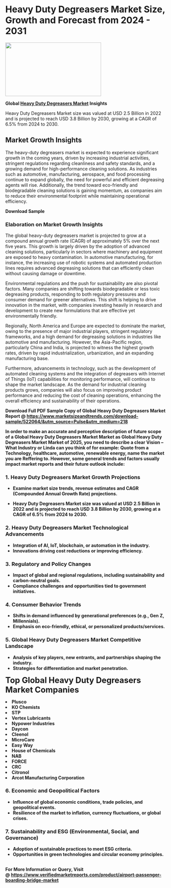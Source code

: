 <H1>Heavy Duty Degreasers Market Size, Growth and Forecast from 2024 - 2031</H1><img class="aligncenter size-medium wp-image-584254" src="https://thirdeyenews.in/wp-content/uploads/2024/09/Global-Market-Research-300x168.jpeg" alt="" width="300" height="168" /><p><strong>Global&nbsp;<a href="https://www.marketsizeandtrends.com/download-sample/522064/&amp;utm_source=Pulse&amp;utm_medium=218">Heavy Duty Degreasers Market</a> Insights</strong></p><p>Heavy Duty Degreasers Market size was valued at USD 2.5 Billion in 2022 and is projected to reach USD 3.8 Billion by 2030, growing at a CAGR of 6.5% from 2024 to 2030.</p><p><h2>Market Growth Insights</h2> <p>The heavy-duty degreasers market is expected to experience significant growth in the coming years, driven by increasing industrial activities, stringent regulations regarding cleanliness and safety standards, and a growing demand for high-performance cleaning solutions. As industries such as automotive, manufacturing, aerospace, and food processing continue to expand globally, the need for powerful and efficient degreasing agents will rise. Additionally, the trend toward eco-friendly and biodegradable cleaning solutions is gaining momentum, as companies aim to reduce their environmental footprint while maintaining operational efficiency.</p> <p><strong>Download Sample</strong></p> <h3>Elaboration on Market Growth Insights</h3> <p>The global heavy-duty degreasers market is projected to grow at a compound annual growth rate (CAGR) of approximately 5% over the next five years. This growth is largely driven by the adoption of advanced cleaning solutions, particularly in sectors where machinery and equipment are exposed to heavy contamination. In automotive manufacturing, for instance, the increasing use of robotic systems and automated production lines requires advanced degreasing solutions that can efficiently clean without causing damage or downtime.</p> <p>Environmental regulations and the push for sustainability are also pivotal factors. Many companies are shifting towards biodegradable or less toxic degreasing products, responding to both regulatory pressures and consumer demand for greener alternatives. This shift is helping to drive innovation in the market, with companies investing heavily in research and development to create new formulations that are effective yet environmentally friendly.</p> <p>Regionally, North America and Europe are expected to dominate the market, owing to the presence of major industrial players, stringent regulatory frameworks, and a high demand for degreasing solutions in industries like automotive and manufacturing. However, the Asia-Pacific region, particularly China and India, is projected to witness the highest growth rates, driven by rapid industrialization, urbanization, and an expanding manufacturing base.</p> <p>Furthermore, advancements in technology, such as the development of automated cleaning systems and the integration of degreasers with Internet of Things (IoT) capabilities for monitoring performance, will continue to shape the market landscape. As the demand for industrial cleaning products grows, companies will also focus on improving product performance and reducing the cost of cleaning operations, enhancing the overall efficiency and sustainability of their operations.</p> <p><strong></p><p><span class=""><strong>Download Full PDF Sample Copy of Global Heavy Duty Degreasers Market Report</strong> @ <a href="https://www.marketsizeandtrends.com/download-sample/522064/&amp;utm_source=Pulse&amp;utm_medium=218" target="_blank">https://www.marketsizeandtrends.com/download-sample/522064/&amp;utm_source=Pulse&amp;utm_medium=218</a></span></p><p>In order to make an accurate and perceptive description of future scope of a Global&nbsp;Heavy Duty Degreasers Market Market as Global&nbsp;Heavy Duty Degreasers Market Market of 2025, you need to describe a clear Vision &ndash; What Industry or Linda can you think of for example: Quote from a Technology, healthcare, automotive, renewable energy, name the market you are Reffering to. However, some general trends and factors usually impact market reports and their future outlook include:</p><h3>1.&nbsp;<strong>Heavy Duty Degreasers Market Growth Projections</strong></h3><ul><li>Examine market size trends, revenue estimates and CAGR (Compounded Annual Growth Rate) projections.</li><li><p>Heavy Duty Degreasers Market size was valued at USD 2.5 Billion in 2022 and is projected to reach USD 3.8 Billion by 2030, growing at a CAGR of 6.5% from 2024 to 2030.</p></li></ul><h3>2.&nbsp;<strong>Heavy Duty Degreasers Market Technological Advancements</strong></h3><ul><li>Integration of AI, IoT, blockchain, or automation in the industry.</li><li>Innovations driving cost reductions or improving efficiency.</li></ul><h3>3.&nbsp;<strong>Regulatory and Policy Changes</strong></h3><ul><li>Impact of global and regional regulations, including sustainability and carbon-neutral goals.</li><li>Compliance challenges and opportunities tied to government initiatives.</li></ul><h3>4.&nbsp;<strong>Consumer Behavior Trends</strong></h3><ul><li>Shifts in demand influenced by generational preferences (e.g., Gen Z, Millennials).</li><li>Emphasis on eco-friendly, ethical, or personalized products/services.</li></ul><h3>5.&nbsp;<strong>Global Heavy Duty Degreasers Market Competitive Landscape</strong></h3><ul><li>Analysis of key players, new entrants, and partnerships shaping the industry.</li><li>Strategies for differentiation and market penetration.</li></ul><p data-pm-slice="1 1 []"><span style="color: inherit; font-family: inherit; font-size: 25px;">Top Global Heavy Duty Degreasers Market Companies</span></p><div class="" data-test-id=""><p><li>Plusco</li><li> KO Chemists</li><li> STP</li><li> Vertex Lubricants</li><li> Nypower Industries</li><li> Daycon</li><li> Cleenol</li><li> MicroCare</li><li> Easy Way</li><li> House of Chemicals</li><li> NAB</li><li> FORCE</li><li> CRC</li><li> Citronol</li><li> Arcot Manufacturing Corporation</li></p></div><h3>6.&nbsp;<strong>Economic and Geopolitical Factors</strong></h3><ul><li>Influence of global economic conditions, trade policies, and geopolitical events.</li><li>Resilience of the market to inflation, currency fluctuations, or global crises.</li></ul><h3>7.&nbsp;<strong>Sustainability and ESG (Environmental, Social, and Governance)</strong></h3><ul><li>Adoption of sustainable practices to meet ESG criteria.</li><li>Opportunities in green technologies and circular economy principles.</li></ul><h2><strong style="font-size: 14px;">For More Information or Query, Visit @&nbsp;</strong><a style="background-color: #ffffff; font-size: 14px;" href="https://www.marketsizeandtrends.com/report/heavy-duty-degreasers-market/" target="_blank">https://www.verifiedmarketreports.com/product/airport-passenger-boarding-bridge-market</a></h2>
